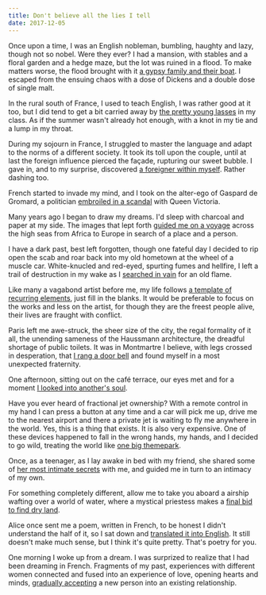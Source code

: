 ```yaml
---
title: Don't believe all the lies I tell
date: 2017-12-05
---
```


Once upon a time, I was an English nobleman, bumbling, haughty and lazy, though not so nobel.  Were they ever?  I had a mansion, with stables and a floral garden and a hedge maze, but the lot was ruined in a flood.  To make matters worse, the flood brought with it [a gypsy family and their boat](/the-boat/).  I escaped from the ensuing chaos with a dose of Dickens and a double dose of single malt.

In the rural south of France, I used to teach English, I was rather good at it too, but I did tend to get a bit carried away by [the pretty young lasses](/my-english-student-had-arrived/) in my class.  As if the summer wasn't already hot enough, with a knot in my tie and a lump in my throat.

During my sojourn in France, I struggled to master the language and adapt to the norms of a different society.  It took its toll upon the couple, until at last the foreign influence pierced the façade, rupturing our sweet bubble.  I gave in, and to my surprise, discovered [a foreigner within myself](/foreigner-in-me/).  Rather dashing too.

French started to invade my mind, and I took on the alter-ego of Gaspard de Gromard, a politician [embroiled in a scandal](/victoria/) with Queen Victoria.

Many years ago I began to draw my dreams.  I'd sleep with charcoal and paper at my side.  The images that lept forth [guided me on a voyage](/a-tugging-suspicion/) across the high seas from Africa to Europe in search of a place and a person.

I have a dark past, best left forgotten, though one fateful day I decided to rip open the scab and roar back into my old hometown at the wheel of a muscle car.  White-knucled and red-eyed, spurting fumes and hellfire, I left a trail of destruction in my wake as I [searched in vain](/she-told-me-to-give-her-a-ring/) for an old flame.

Like many a vagabond artist before me, my life follows [a template of recurring elements](/template-for-an-artist-biography/), just fill in the blanks.  It would be preferable to focus on the works and less on the artist, for though they are the freest people alive, their lives are fraught with conflict.

Paris left me awe-struck, the sheer size of the city, the regal formality of it all, the unending sameness of the Haussmann architecture, the dreadful shortage of public toilets.  It was in Montmartre I believe, with legs crossed in desperation, that [I rang a door bell](/the-bell/) and found myself in a most unexpected fraternity.

One afternoon, sitting out on the café terrace, our eyes met and for a moment [I looked into another's soul](/with-her-fathers-hand/).

Have you ever heard of fractional jet ownership?  With a remote control in my hand I can press a button at any time and a car will pick me up, drive me to the nearest airport and there a private jet is waiting to fly me anywhere in the world.  Yes, this is a thing that exists.  It is also very expensive.  One of these devices happened to fall in the wrong hands, my hands, and I decided to go wild, treating the world like [one big themepark](/themepark-earth/).

Once, as a teenager, as I lay awake in bed with my friend, she shared some of [her most intimate secrets](/two-girls/) with me, and guided me in turn to an intimacy of my own.

For something completely different, allow me to take you aboard a airship wafting over a world of water, where a mystical priestess makes a [final bid to find dry land](/floodlands/).

Alice once sent me a poem, written in French, to be honest I didn't understand the half of it, so I sat down and [translated it into English](/sensual-dance-with-the-wind/).  It still doesn't make much sense, but I think it's quite pretty.  That's poetry for you.

One morning I woke up from a dream.  I was surprized to realize that I had been dreaming in French.  Fragments of my past, experiences with different women connected and fused into an experience of love, opening hearts and minds, [gradually accepting](/un-rapprochement-tout-en-lenteur/) a new person into an existing relationship.